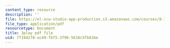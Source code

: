```yaml
---
content_type: resource
description: ''
file: https://ol-ocw-studio-app-production.s3.amazonaws.com/courses/8-701-introduction-to-nuclear-and-particle-physics-fall-2020/7f194278ac49fbf53f965618c5fb61be_QDIdZR9G2UU.pdf
file_type: application/pdf
resourcetype: Document
title: 3play pdf file
uid: 7f194278-ac49-fbf5-3f96-5618c5fb61be
---
```

